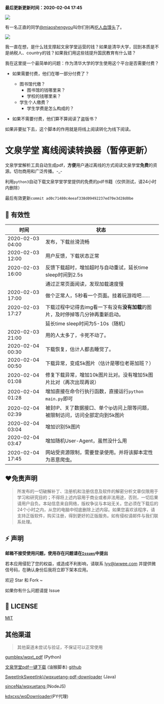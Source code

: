 **最后更新更新时间：2020-02-04 17:45**



![](https://lib-nuanxin.wqxuetang.com/notice.jpeg)



有一名正直的同学[@miaoshengyou](https://github.com/miaoshengyou)叫你们别再[吃人血馒头](https://github.com/kajweb/wqxuetang_downloader/issues/21)了。

![](D:\Code\crawler_project\wqxuetang_downloader\zhengzhi.png)

我一直在想，是什么钱支撑起文泉学堂运营的钱？如果是清华大学，回到本质是不是纳税人、country的钱？如果我们用这些钱提升国民教育有什么错？

我在这里提一个最简单的问题：作为清华大学的学生使用这个平台是否需要付费？

- 如果需要付费，他们在哪一部分付费了？
  - 图书馆代缴？
    - 图书馆的钱哪里来？
    - 学校的钱哪里来？
  - 学生个人缴费？
    - 学生学费是怎么构成的？

- 如果不需要付费，他们算不算阅读了盗版书？

  

如果非要扯下去，这个脚本的作用就是将线上阅读转化为线下阅读。



# 文泉学堂 离线阅读转换器（暂停更新）

文泉学堂解析工具自动生成pdf，**方便**用户通过离线的方式阅读文泉学堂**免费**的资源。切勿商用和广泛传播。-\_-

利用`python3`自动下载文泉学堂学堂提供的免费的pdf书籍（仅供测试，请24小时内删除）

最后有效更新`commit ad0c71480c4eeaf338d09492237ed70e3d28d0be`

## 🌙 有效性

| 时间             | 状态                                                         |
| ---------------- | ------------------------------------------------------------ |
| 2020-02-03 04:00 | 发布，下载丝滑流畅                                           |
| 2020-02-03 12:00 | 用户反馈，下载状态正常                                       |
| 2020-02-03 16:00 | 反馈下载超时，增加超时与自动重试，延长time sleep时间到2.5s   |
|                  | 通过正常页面阅读，发现加载速度慢                             |
| 2020-02-03 17:00 | 做个正常人，5秒看一个页面。挂着玩游戏吧……                    |
| 2020-02-03 17:27 | 下载过程中记得去img看一下有没有**没有加载**的图片，及时停掉等几分钟再重新启动。 |
|                  | 延长time sleep时间为5-10s（随机）                            |
| 2020-02-03 21:00 | 用的人太多了，卡死不动了。                                   |
| 2020-02-04 00:30 | 下载恢复，估计人都去睡觉了。                                 |
| 2020-02-04 00:50 | 下载异常，变成5k图片（估计是哪位老哥加班？）                 |
| 2020-02-04 01:08 | 修复下载异常，增加10k图片比对。没有增加5k图片比对（再次出现再说） |
| 2020-02-04 01:28 | 增加直接在命令行执行函数，直接运行`python main.py`即可       |
| 2020-02-04 02:39 | 被封IP、关了数据接口、单个ip访问上限等问题，被限制访问，访问全部定向到5k图片 |
| 2020-02-04 03:04 | 增加识别5k图片                                               |
| 2020-02-04 03:47 | 增加随机User-Agent，虽然没什么用                             |
| 2020-02-04 17:45 | 网站受资源限制，需要登录使用。并将该脚本定性为恶意爬虫。     |



## ❤免责声明

> 所发布的一切破解补丁、注册机和注册信息及软件的解密分析文章仅限用于学习和研究目的；不得将上述内容用于商业或者非法用途，否则，一切后果请用户自负。本站信息来自网络，版权争议与本站无关。您必须在下载后的24个小时之内，从您的电脑中彻底删除上述内容。如果您喜欢该程序，请支持正版软件，购买注册，得到更好的正版服务。如有侵权请邮件与我们联系处理。



## ⚡ 声明

**邮箱不接受使用问题，使用存在问题请在[`Issues`](https://github.com/kajweb/wqxuetang_downloader/issues)中提出**

若本应用侵犯了您的权益，或造成不利影响，请联系 lyy@iwwee.com 并提供微信号码，在确认身份后我将立即下架本应用。

欢迎 Star 和 Fork ~

如果你有什么问题请提 Issue



## 📃 LICENSE

[MIT](https://opensource.org/licenses/mit-license.php)



## 其他渠道

> 其他渠道未尝试与验证，不保证可以正常使用

[gumblex/wqxt_pdf](https://github.com/gumblex/wqxt_pdf) (Python)

[文泉学堂pdf一键下载](https://greasyfork.org/zh-CN/scripts/396025-文泉学堂pdf下载) (油猴脚本)   [github](https://github.com/Kevin0z0/wenquan-pdf-download)

[SweetInkSweetInk)/wqxuetang-pdf-downloader](https://github.com/SweetInk/wqxuetang-pdf-downloader) (Java)

[sinceNa/wqxuetang ](https://github.com/sinceNa/wqxuetang)(NodeJS)

[kdxcxs/wqDownloader](https://github.com/kdxcxs/wqDownloader)(PY代理)
